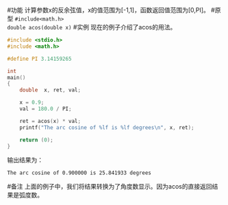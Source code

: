 #功能
计算参数x的反余弦值，x的值范围为[-1,1]，函数返回值范围为[0,PI]。
#原型
`#include<math.h>`  
`double acos(double x)`
#实例
现在的例子介绍了acos的用法。
```c
#include <stdio.h>
#include <math.h>

#define PI 3.14159265

int
main()
{
	double	x, ret, val;

	x = 0.9;
	val = 180.0 / PI;

	ret = acos(x) * val;
	printf("The arc cosine of %lf is %lf degrees\n", x, ret);

	return (0);
}
```
输出结果为：
```shell
The arc cosine of 0.900000 is 25.841933 degrees
```
#备注
上面的例子中，我们将结果转换为了角度数显示。因为acos的直接返回结果是弧度数。
